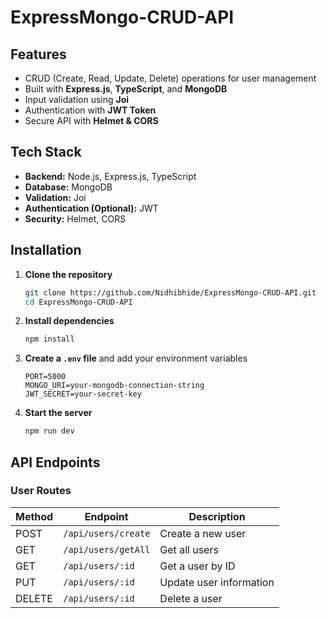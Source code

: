 # ExpressMongo-CRUD-API

##  Features  
- CRUD (Create, Read, Update, Delete) operations for user management  
- Built with **Express.js**, **TypeScript**, and **MongoDB**  
- Input validation using **Joi**  
- Authentication with **JWT Token**  
- Secure API with **Helmet & CORS**  
 

## Tech Stack  
- **Backend:** Node.js, Express.js, TypeScript  
- **Database:** MongoDB
- **Validation:** Joi 
- **Authentication (Optional):** JWT  
- **Security:** Helmet, CORS  

## Installation  

1. **Clone the repository**  
   ```bash
   git clone https://github.com/Nidhibhide/ExpressMongo-CRUD-API.git
   cd ExpressMongo-CRUD-API
   ```

2. **Install dependencies**  
   ```bash
   npm install
   ```

3. **Create a `.env` file** and add your environment variables  
   ```env
   PORT=5000
   MONGO_URI=your-mongodb-connection-string
   JWT_SECRET=your-secret-key
   ```

4. **Start the server**  
   ```bash
   npm run dev
   ```
   

##  API Endpoints  

### **User Routes**  

| Method | Endpoint       | Description               |
|--------|--------------|---------------------------|
| POST   | `/api/users/create`  | Create a new user        |
| GET    | `/api/users/getAll`  | Get all users            |
| GET    | `/api/users/:id` | Get a user by ID        |
| PUT    | `/api/users/:id` | Update user information |
| DELETE | `/api/users/:id` | Delete a user          |
